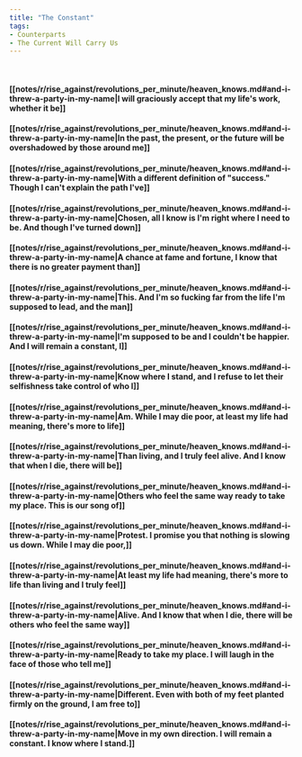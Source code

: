 ```yaml
---
title: "The Constant"
tags:
- Counterparts
- The Current Will Carry Us
---
```

&nbsp;
#### [[notes/r/rise_against/revolutions_per_minute/heaven_knows.md#and-i-threw-a-party-in-my-name|I will graciously accept that my life's work, whether it be]]
#### [[notes/r/rise_against/revolutions_per_minute/heaven_knows.md#and-i-threw-a-party-in-my-name|In the past, the present, or the future will be overshadowed by those around me]]
#### [[notes/r/rise_against/revolutions_per_minute/heaven_knows.md#and-i-threw-a-party-in-my-name|With a different definition of "success." Though I can't explain the path I've]]
#### [[notes/r/rise_against/revolutions_per_minute/heaven_knows.md#and-i-threw-a-party-in-my-name|Chosen, all I know is I'm right where I need to be. And though I've turned down]]
#### [[notes/r/rise_against/revolutions_per_minute/heaven_knows.md#and-i-threw-a-party-in-my-name|A chance at fame and fortune, I know that there is no greater payment than]]
#### [[notes/r/rise_against/revolutions_per_minute/heaven_knows.md#and-i-threw-a-party-in-my-name|This. And I'm so fucking far from the life I'm supposed to lead, and the man]]
#### [[notes/r/rise_against/revolutions_per_minute/heaven_knows.md#and-i-threw-a-party-in-my-name|I'm supposed to be and I couldn't be happier. And I will remain a constant, I]]
#### [[notes/r/rise_against/revolutions_per_minute/heaven_knows.md#and-i-threw-a-party-in-my-name|Know where I stand, and I refuse to let their selfishness take control of who I]]
#### [[notes/r/rise_against/revolutions_per_minute/heaven_knows.md#and-i-threw-a-party-in-my-name|Am. While I may die poor, at least my life had meaning, there's more to life]]
#### [[notes/r/rise_against/revolutions_per_minute/heaven_knows.md#and-i-threw-a-party-in-my-name|Than living, and I truly feel alive. And I know that when I die, there will be]]
#### [[notes/r/rise_against/revolutions_per_minute/heaven_knows.md#and-i-threw-a-party-in-my-name|Others who feel the same way ready to take my place. This is our song of]]
#### [[notes/r/rise_against/revolutions_per_minute/heaven_knows.md#and-i-threw-a-party-in-my-name|Protest. I promise you that nothing is slowing us down. While I may die poor,]]
#### [[notes/r/rise_against/revolutions_per_minute/heaven_knows.md#and-i-threw-a-party-in-my-name|At least my life had meaning, there's more to life than living and I truly feel]]
#### [[notes/r/rise_against/revolutions_per_minute/heaven_knows.md#and-i-threw-a-party-in-my-name|Alive. And I know that when I die, there will be others who feel the same way]]
#### [[notes/r/rise_against/revolutions_per_minute/heaven_knows.md#and-i-threw-a-party-in-my-name|Ready to take my place. I will laugh in the face of those who tell me]]
#### [[notes/r/rise_against/revolutions_per_minute/heaven_knows.md#and-i-threw-a-party-in-my-name|Different. Even with both of my feet planted firmly on the ground, I am free to]]
#### [[notes/r/rise_against/revolutions_per_minute/heaven_knows.md#and-i-threw-a-party-in-my-name|Move in my own direction. I will remain a constant. I know where I stand.]]
